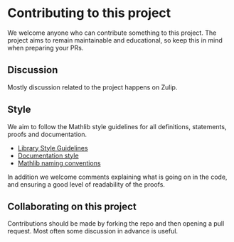 # Contributing to this project

We welcome anyone who can contribute something to this project.
The project aims to remain maintainable and educational, so keep this in mind when preparing your PRs.

## Discussion

Mostly discussion related to the project happens on Zulip.

## Style

We aim to follow the Mathlib style guidelines for all definitions, statements, proofs and documentation.

- [Library Style Guidelines](https://leanprover-community.github.io/contribute/style.html)
- [Documentation style](https://leanprover-community.github.io/contribute/doc.html)
- [Mathlib naming conventions](https://leanprover-community.github.io/contribute/naming.html)

In addition we welcome comments explaining what is going on in the code, and ensuring a good level of
readability of the proofs.

## Collaborating on this project

Contributions should be made by forking the repo and then opening a pull request. Most often some discussion in advance is useful.
